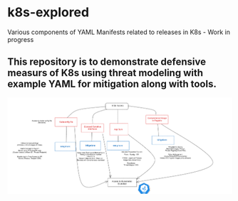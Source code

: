 # k8s-explored
Various components of YAML Manifests related to releases in K8s - Work in progress

## This repository is to demonstrate defensive measurs of K8s using threat modeling with example YAML for mitigation along with tools.
<img src=https://github.com/sn0rlaxlife/k8s-explored/blob/main/Screenshot%202023-10-10%20153529.png> </img>
